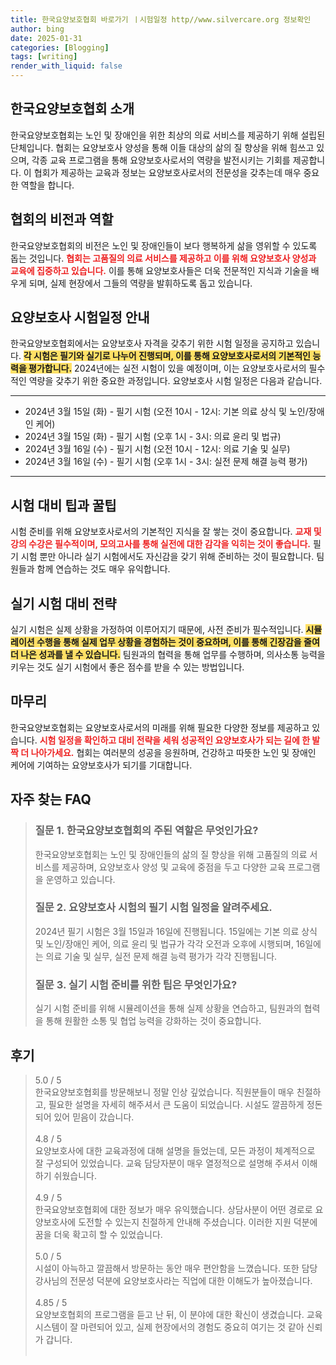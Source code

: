 ```yaml
---
title: 한국요양보호협회 바로가기 ㅣ시험일정 http//www.silvercare.org 정보확인
author: bing
date: 2025-01-31
categories: [Blogging]
tags: [writing]
render_with_liquid: false
---
```



<h2 id='한국요양보호협회 소개'>한국요양보호협회 소개</h2>

<p>한국요양보호협회는 노인 및 장애인을 위한 최상의 의료 서비스를 제공하기 위해 설립된 단체입니다. 협회는 요양보호사 양성을 통해 이들 대상의 삶의 질 향상을 위해 힘쓰고 있으며, 각종 교육 프로그램을 통해 요양보호사로서의 역량을 발전시키는 기회를 제공합니다. 이 협회가 제공하는 교육과 정보는 요양보호사로서의 전문성을 갖추는데 매우 중요한 역할을 합니다. </p>

<h2 id='협회의 비전과 역할'>협회의 비전과 역할</h2>

<p>한국요양보호협회의 비전은 노인 및 장애인들이 보다 행복하게 삶을 영위할 수 있도록 돕는 것입니다. <b><span style="color: #ee2323;">협회는 고품질의 의료 서비스를 제공하고 이를 위해 요양보호사 양성과 교육에 집중하고 있습니다.</span></b> 이를 통해 요양보호사들은 더욱 전문적인 지식과 기술을 배우게 되며, 실제 현장에서 그들의 역량을 발휘하도록 돕고 있습니다.</p>

<h2 id='요양보호사 시험일정 안내'>요양보호사 시험일정 안내</h2>

<p>한국요양보호협회에서는 요양보호사 자격을 갖추기 위한 시험 일정을 공지하고 있습니다. <b><span style="background-color: #ffe066;">각 시험은 필기와 실기로 나누어 진행되며, 이를 통해 요양보호사로서의 기본적인 능력을 평가합니다.</span></b> 2024년에는 실전 시험이 있을 예정이며, 이는 요양보호사로서의 필수적인 역량을 갖추기 위한 중요한 과정입니다. 요양보호사 시험 일정은 다음과 같습니다.</p>

<hr />

<ul>
    <li>2024년 3월 15일 (화) - 필기 시험 (오전 10시 - 12시: 기본 의료 상식 및 노인/장애인 케어)</li>
    <li>2024년 3월 15일 (화) - 필기 시험 (오후 1시 - 3시: 의료 윤리 및 법규)</li>
    <li>2024년 3월 16일 (수) - 필기 시험 (오전 10시 - 12시: 의료 기술 및 실무)</li>
    <li>2024년 3월 16일 (수) - 필기 시험 (오후 1시 - 3시: 실전 문제 해결 능력 평가)</li>
</ul>

<hr />

<h2 id='시험 대비 팁과 꿀팁'>시험 대비 팁과 꿀팁</h2>

<p>시험 준비를 위해 요양보호사로서의 기본적인 지식을 잘 쌓는 것이 중요합니다. <b><span style="color: #ee2323;">교재 및 강의 수강은 필수적이며, 모의고사를 통해 실전에 대한 감각을 익히는 것이 좋습니다.</span></b> 필기 시험 뿐만 아니라 실기 시험에서도 자신감을 갖기 위해 준비하는 것이 필요합니다. 팀원들과 함께 연습하는 것도 매우 유익합니다.</p>

<h2 id='실기 시험 대비 전략'>실기 시험 대비 전략</h2>

<p>실기 시험은 실제 상황을 가정하여 이루어지기 때문에, 사전 준비가 필수적입니다. <b><span style="background-color: #ffe066;">시뮬레이션 수행을 통해 실제 업무 상황을 경험하는 것이 중요하며, 이를 통해 긴장감을 줄여 더 나은 성과를 낼 수 있습니다.</span></b> 팀원과의 협력을 통해 업무를 수행하며, 의사소통 능력을 키우는 것도 실기 시험에서 좋은 점수를 받을 수 있는 방법입니다.</p>

<h2 id='마무리'>마무리</h2>

<p>한국요양보호협회는 요양보호사로서의 미래를 위해 필요한 다양한 정보를 제공하고 있습니다. <b><span style="color: #ee2323;">시험 일정을 확인하고 대비 전략을 세워 성공적인 요양보호사가 되는 길에 한 발짝 더 나아가세요.</span></b> 협회는 여러분의 성공을 응원하며, 건강하고 따뜻한 노인 및 장애인 케어에 기여하는 요양보호사가 되기를 기대합니다.</p>


<h2 id='자주_찾는_FAQ'>자주 찾는 FAQ</h2>
<div itemscope="" itemtype="https://schema.org/FAQPage"> 
<blockquote> 
<div itemscope="" itemprop="mainEntity" itemtype="https://schema.org/Question"> 
<h3 itemprop="name">질문 1. 한국요양보호협회의 주된 역할은 무엇인가요?</h3> 
<div itemscope="" itemprop="acceptedAnswer" itemtype="https://schema.org/Answer"> 
<span itemprop="text"> 
<p>한국요양보호협회는 노인 및 장애인들의 삶의 질 향상을 위해 고품질의 의료 서비스를 제공하며, 요양보호사 양성 및 교육에 중점을 두고 다양한 교육 프로그램을 운영하고 있습니다.</p> 
</span> 
</div> 
</div> 

<div itemscope="" itemprop="mainEntity" itemtype="https://schema.org/Question"> 
<h3 itemprop="name">질문 2. 요양보호사 시험의 필기 시험 일정을 알려주세요.</h3> 
<div itemscope="" itemprop="acceptedAnswer" itemtype="https://schema.org/Answer"> 
<span itemprop="text"> 
<p>2024년 필기 시험은 3월 15일과 16일에 진행됩니다. 15일에는 기본 의료 상식 및 노인/장애인 케어, 의료 윤리 및 법규가 각각 오전과 오후에 시행되며, 16일에는 의료 기술 및 실무, 실전 문제 해결 능력 평가가 각각 진행됩니다.</p> 
</span> 
</div> 
</div> 

<div itemscope="" itemprop="mainEntity" itemtype="https://schema.org/Question"> 
<h3 itemprop="name">질문 3. 실기 시험 준비를 위한 팁은 무엇인가요?</h3> 
<div itemscope="" itemprop="acceptedAnswer" itemtype="https://schema.org/Answer"> 
<span itemprop="text"> 
<p>실기 시험 준비를 위해 시뮬레이션을 통해 실제 상황을 연습하고, 팀원과의 협력을 통해 원활한 소통 및 협업 능력을 강화하는 것이 중요합니다.</p> 
</span> 
</div> 
</div> 
</blockquote> 
</div>
<h2 id='후기'>후기</h2>
<div itemscope itemtype="https://schema.org/Product">
  <blockquote>
  <div itemprop="review" itemscope itemtype="https://schema.org/Review">
      <div itemprop="reviewRating" itemscope itemtype="https://schema.org/Rating"> <span itemprop="ratingValue">5.0</span> / <span itemprop="bestRating">5</span> </div>
      <span itemprop="reviewBody">한국요양보호협회를 방문해보니 정말 인상 깊었습니다. 직원분들이 매우 친절하고, 필요한 설명을 자세히 해주셔서 큰 도움이 되었습니다. 시설도 깔끔하게 정돈되어 있어 믿음이 갔습니다.</span>
  </div>
  <br>
  <div itemprop="review" itemscope itemtype="https://schema.org/Review">
      <div itemprop="reviewRating" itemscope itemtype="https://schema.org/Rating"> <span itemprop="ratingValue">4.8</span> / <span itemprop="bestRating">5</span> </div>
      <span itemprop="reviewBody">요양보호사에 대한 교육과정에 대해 설명을 들었는데, 모든 과정이 체계적으로 잘 구성되어 있었습니다. 교육 담당자분이 매우 열정적으로 설명해 주셔서 이해하기 쉬웠습니다.</span>
  </div>
  <br>
  <div itemprop="review" itemscope itemtype="https://schema.org/Review">
      <div itemprop="reviewRating" itemscope itemtype="https://schema.org/Rating"> <span itemprop="ratingValue">4.9</span> / <span itemprop="bestRating">5</span> </div>
      <span itemprop="reviewBody">한국요양보호협회에 대한 정보가 매우 유익했습니다. 상담사분이 어떤 경로로 요양보호사에 도전할 수 있는지 친절하게 안내해 주셨습니다. 이러한 지원 덕분에 꿈을 더욱 확고히 할 수 있었습니다.</span>
  </div>
  <br>
  <div itemprop="review" itemscope itemtype="https://schema.org/Review">
      <div itemprop="reviewRating" itemscope itemtype="https://schema.org/Rating"> <span itemprop="ratingValue">5.0</span> / <span itemprop="bestRating">5</span> </div>
      <span itemprop="reviewBody">시설이 아늑하고 깔끔해서 방문하는 동안 매우 편안함을 느꼈습니다. 또한 담당 강사님의 전문성 덕분에 요양보호사라는 직업에 대한 이해도가 높아졌습니다.</span>
  </div>
  <br>
  <div itemprop="review" itemscope itemtype="https://schema.org/Review">
      <div itemprop="reviewRating" itemscope itemtype="https://schema.org/Rating"> <span itemprop="ratingValue">4.85</span> / <span itemprop="bestRating">5</span> </div>
      <span itemprop="reviewBody">요양보호협회의 프로그램을 듣고 난 뒤, 이 분야에 대한 확신이 생겼습니다. 교육 시스템이 잘 마련되어 있고, 실제 현장에서의 경험도 중요히 여기는 것 같아 신뢰가 갑니다.</span>
  </div>
  <br>
  </blockquote>
</div>
